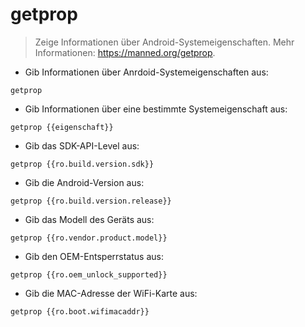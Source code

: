 # getprop

> Zeige Informationen über Android-Systemeigenschaften.
> Mehr Informationen: <https://manned.org/getprop>.

- Gib Informationen über Anrdoid-Systemeigenschaften aus:

`getprop`

- Gib Informationen über eine bestimmte Systemeigenschaft aus:

`getprop {{eigenschaft}}`

- Gib das SDK-API-Level aus:

`getprop {{ro.build.version.sdk}}`

- Gib die Android-Version aus:

`getprop {{ro.build.version.release}}`

- Gib das Modell des Geräts aus:

`getprop {{ro.vendor.product.model}}`

- Gib den OEM-Entsperrstatus aus:

`getprop {{ro.oem_unlock_supported}}`

- Gib die MAC-Adresse der WiFi-Karte aus:

`getprop {{ro.boot.wifimacaddr}}`
